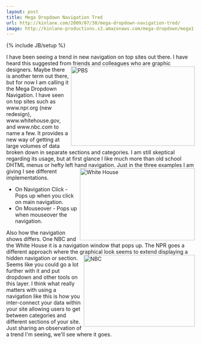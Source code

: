 ```yaml
---
layout: post
title: Mega Dropdown Navigation Tred
url: http://kinlane.com/2009/07/30/mega-dropdown-navigation-tred/
image: http://kinlane-productions.s3.amazonaws.com/mega-dropdown/mega1.png
---
```

{% include JB/setup %}
<p>
     I have been seeing a trend in new navigation on top sites out there. I have heard this suggested from friends and colleagues who are graphic designers. <img src="http://kinlane-productions.s3.amazonaws.com/mega-dropdown/mega1.png" alt="PBS" width="331" height="212" align="right" /> Maybe there is another term out there, but for now I am calling it the Mega Dropdown Navigation. I have seen on top sites such as www.npr.org (new redesign), www.whitehouse.gov, and www.nbc.com to name a few. It provides a new way of getting at large volumes of data broken down in separate sections and categories. I am still skeptical regarding its usage, but at first glance I like much more than old school DHTML menus or hefty left hand navigation.<img src="http://kinlane-productions.s3.amazonaws.com/mega-dropdown/mega2.png" alt="White House" width="307" height="193" align="right" /> Just in the three examples I am giving I see different implementations.
</p>
<ul class="mainlist">
     <li>On Navigation Click - Pops up when you click on main navigation.
     </li>
     <li>On Mouseover - Pops up when mouseover the navigation.
     </li>
</ul>
<p>
     Also how the navigation shows differs. One NBC and the White House it is a navigation window that pops up. The NPR goes a different approach where the graphical look seems to extend displaying a hidden navigation or section.<img src="http://kinlane-productions.s3.amazonaws.com/mega-dropdown/mega3.png" alt="NBC" width="297" height="192" align="right" /> Seems like you could go a lot further with it and put dropdown and other tools on this layer. I think what really matters with using a navigation like this is how you inter-connect your data within your site allowing users to get between categories and different sections of your site. Just sharing an observation of a trend I'm seeing, we'll see where it goes.
</p>